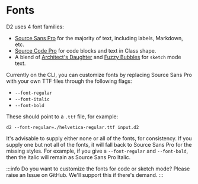 # Fonts

D2 uses 4 font families:

- [Source Sans Pro](https://fonts.google.com/specimen/Source+Sans+Pro) for the majority of
  text, including labels, Markdown, etc.
- [Source Code Pro](https://fonts.google.com/specimen/Source+Code+Pro) for code blocks and
  text in Class shape.
- A blend of [Architect's Daughter](https://fonts.google.com/specimen/Architects+Daughter)
  and [Fuzzy Bubbles](https://fonts.google.com/specimen/Fuzzy+Bubbles) for `sketch` mode
  text.

Currently on the CLI, you can customize fonts by replacing Source Sans Pro with your own
TTF files through the following flags:

- `--font-regular`
- `--font-italic`
- `--font-bold`

These should point to a `.ttf` file, for example:

```shell
d2 --font-regular=./helvetica-regular.ttf input.d2
```

It's advisable to supply either none or all of the fonts, for consistency. If you supply
one but not all of the fonts, it will fall back to Source Sans Pro for the missing styles.
For example, if you give a `--font-regular` and `--font-bold`, then the italic will remain
as Source Sans Pro Italic.

:::info
Do you want to customize the fonts for code or sketch mode? Please raise an Issue on
GitHub. We'll support this if there's demand.
:::
